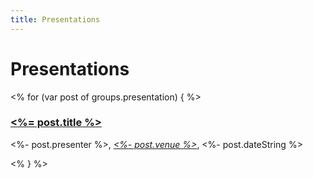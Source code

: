 ```yaml
---
title: Presentations
---
```


Presentations
=============

<% for (var post of groups.presentation) { %>
### [<%= post.title %>](<%- mkRelative(post.url) %>)

<%- post.presenter %>, 
_[<%- post.venue %>](<%- post.venue_url %>)_,
<%- post.dateString %>

<% } %>
